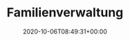 ---
title: "Familienverwaltung"
description: "Finde hier, was du zur Familienverwaltung benötigst."
lead: "Finde hier, was du zur Familienverwaltung benötigst."
date: 2020-10-06T08:49:31+00:00
lastmod: 2020-10-06T08:49:31+00:00
draft: false
images: []
weight: 100
toc: true
---
